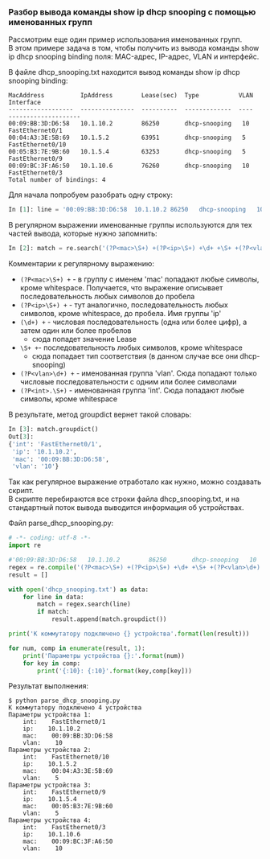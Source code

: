 ### Разбор вывода команды show ip dhcp snooping с помощью именованных групп

Рассмотрим еще один пример использования именованных групп.  
В этом примере задача в том, чтобы получить из вывода команды show ip dhcp snooping binding поля: MAC-адрес, IP-адрес, VLAN и интерфейс.

В файле dhcp_snooping.txt находится вывод команды show ip dhcp snooping binding:

```
MacAddress          IpAddress        Lease(sec)  Type           VLAN  Interface
------------------  ---------------  ----------  -------------  ----  --------------------
00:09:BB:3D:D6:58   10.1.10.2        86250       dhcp-snooping   10    FastEthernet0/1
00:04:A3:3E:5B:69   10.1.5.2         63951       dhcp-snooping   5     FastEthernet0/10
00:05:B3:7E:9B:60   10.1.5.4         63253       dhcp-snooping   5     FastEthernet0/9
00:09:BC:3F:A6:50   10.1.10.6        76260       dhcp-snooping   10    FastEthernet0/3
Total number of bindings: 4
```

Для начала попробуем разобрать одну строку:

```python
In [1]: line = '00:09:BB:3D:D6:58  10.1.10.2 86250   dhcp-snooping   10  FastEthernet0/1'
```

В регулярном выражении именованные группы используются для тех частей вывода, которые нужно запомнить:

```python
In [2]: match = re.search('(?P<mac>\S+) +(?P<ip>\S+) +\d+ +\S+ +(?P<vlan>\d+) +(?P<port>\S+)', line)
```

Комментарии к регулярному выражению:

* `(?P<mac>\S+) +` - в группу с именем 'mac' попадают любые символы, кроме whitespace. Получается, что выражение описывает последовательность любых символов до пробела
* `(?P<ip>\S+) +` - тут аналогично, последовательность любых символов, кроме whitespace, до пробела. Имя группы 'ip'
* `(\d+) +` - числовая последовательность \(одна или более цифр\), а затем один или более пробелов
  * сюда попадет значение Lease
* `\S+ +`- последовательность любых символов, кроме whitespace
  * сюда попадает тип соответствия \(в данном случае все они dhcp-snooping\)
* `(?P<vlan>\d+) +` - именованная группа 'vlan'. Сюда попадают только числовые последовательности с одним или более символами
* `(?P<int>.\S+)` - именованная группа 'int'. Сюда попадают любые символы, кроме whitespace

В результате, метод groupdict вернет такой словарь:

```python
In [3]: match.groupdict()
Out[3]: 
{'int': 'FastEthernet0/1',
 'ip': '10.1.10.2',
 'mac': '00:09:BB:3D:D6:58',
 'vlan': '10'}
```

Так как регулярное выражение отработало как нужно, можно создавать скрипт.  
В скрипте перебираются все строки файла dhcp_snooping.txt, и на стандартный поток вывода выводится информация об устройствах.

Файл parse_dhcp_snooping.py:

```python
# -*- coding: utf-8 -*-
import re

#'00:09:BB:3D:D6:58   10.1.10.2        86250       dhcp-snooping   10    FastEthernet0/1'
regex = re.compile('(?P<mac>\S+) +(?P<ip>\S+) +\d+ +\S+ +(?P<vlan>\d+) +(?P<port>\S+)')
result = []

with open('dhcp_snooping.txt') as data:
    for line in data:
        match = regex.search(line)
        if match:
            result.append(match.groupdict())

print('К коммутатору подключено {} устройства'.format(len(result)))

for num, comp in enumerate(result, 1):
    print('Параметры устройства {}:'.format(num))
    for key in comp:
        print('{:10}: {:10}'.format(key,comp[key]))

```

Результат выполнения:

```
$ python parse_dhcp_snooping.py
К коммутатору подключено 4 устройства
Параметры устройства 1:
    int:    FastEthernet0/1
    ip:    10.1.10.2
    mac:    00:09:BB:3D:D6:58
    vlan:    10
Параметры устройства 2:
    int:    FastEthernet0/10
    ip:    10.1.5.2
    mac:    00:04:A3:3E:5B:69
    vlan:    5
Параметры устройства 3:
    int:    FastEthernet0/9
    ip:    10.1.5.4
    mac:    00:05:B3:7E:9B:60
    vlan:    5
Параметры устройства 4:
    int:    FastEthernet0/3
    ip:    10.1.10.6
    mac:    00:09:BC:3F:A6:50
    vlan:    10
```


